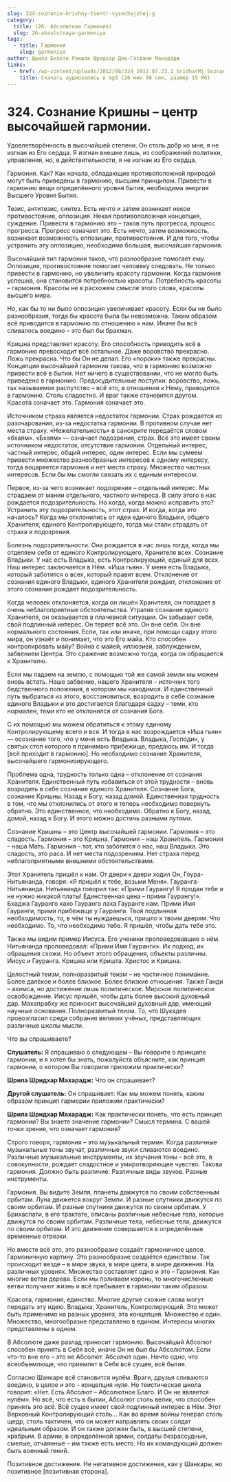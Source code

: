 ```yaml
---
slug: 324-soznanie-krishny-tsentr-vysochajshej-g
category:
  title: (26. Абсолютная Гармония)
  slug: 26-absolutnaya-garmoniya
tags:
  - title: Гармония
    slug: garmoniya
author: Шрила Бхакти Ракшак Шридхар Дев-Госвами Махарадж
links:
  - href: /wp-content/uploads/2012/08/324_2012.07.23.1_SridharMj_Soznanie_Krishny–сentr_vysochayshey_garmonii.mp3
    title: Скачать аудиозапись в mp3 (26 мин 50 сек, размер 15 Мб)
---
```


# 324. Сознание Кришны – центр высочайшей гармонии.

Удовлетворённость в высочайшей степени. Он столь добр ко мне, я не изгнан из Его сердца. Я изгнан внешне лишь, из соображений политики, управления, но, в действительности, я не изгнан из Его сердца.

Гармония. Как? Как начала, обладающие противоположной природой могут быть приведены в гармонию, высшим принципом. Привести в гармонию вещи определённого уровня бытия, необходима энергия Высшего Уровня Бытия.

Тезис, антитезис, синтез. Есть нечто и затем возникает некое противостояние, оппозиция. Некая противоположная концепция, суждение. Привести в гармонию это – таков путь прогресса, процесс прогресса. Прогресс означает это. Есть нечто, затем возможность, возникает возможность оппозиции, противостояния. И для того, чтобы устранить эту оппозицию, необходима большая, высочайшая гармония.

Высочайший тип гармонии таков, что разнообразие помогает ему. Оппозиция, противостояние помогает человеку следовать. Не только привести в гармонию, но увеличить красоту гармонии. Когда гармония успешна, она становится потребностью красоты. Потребность красоты – гармония. Красоты не в расхожем смысле этого слова, красоты высшего мира.

Но, как бы то ни было оппозиция увеличивает красоту. Если бы не было разнообразия, тогда бы красота была бы невозможна. Таким образом всё приводится в гармонию по отношению к нам. Иначе бы всё сливалось воедино – это был бы брахман.

Кришна представляет красоту. Его способность приводить всё в гармонию превосходит всё остальное. Даже воровство прекрасно. Ложь прекрасна. Что бы Он не делал. Его «пороки» также прекрасны. Концепция высочайшей гармонии такова, что в гармонию возможно привести всё в бытии. Нет ничего в существовании, что не могло быть приведено в гармонию. Предосудительные поступки: воровство, ложь, так называемое распутство – всё это, в отношении к Нему, приводится в гармонию. Столь сладостно. И враг также становится другом. Красота означает это. Гармония означает это.

Источником страха является недостаток гармонии. Страх рождается из разочарования, из-за недостатка гармонии. В противном случае нет места страху. «Нежелательность» в санскрите передаётся словом «бхаям». «Бхаям» — означает подозрения, страх. Всё это имеет своим источником недостаток, отсутствие гармонии. Отдельный интерес, частный интерес, общий интерес, один интерес. Если мы сумеем привести множество разнообразных интересов к одному интересу, тогда воцаряется гармония и нет места страху. Множество частных интересов. Если бы мы смогли связать их с единым интересом.

Первое, из-за чего возникает подозрение – отдельный интерес. Мы страдаем от мании отдельного, частного интереса. В силу этого в нас рождается подозрительность. Но когда, когда можно исправить это? Устранить эту подозрительность, этот страх. И когда, когда это началось? Когда мы отклонились от идеи единого Владыки, общего Хранителя, единого Контролирующего, тогда мы стали страдать от страха и подозрения.

Болезнь подозрительности. Она рождается в нас лишь тогда, когда мы отделяем себя от единого Контролирующего, Хранителя всех. Сознание Владыки. У нас есть Владыка, есть Контролирующий, единый для всех. Наш интерес заключается в Нём. «Иша гьян». У меня есть Владыка, который заботится о всех, который правит всем. Отклонение от сознания единого Владыки, единого Хранителя рождает, отклонение от этого сознания рождает подозрительность.

Когда человек отклоняется, когда он лишён Хранителя, он попадает в очень неблагоприятные обстоятельства. Утратив сознание единого Хранителя, он оказывается в плачевной ситуации. Он забывает себя, свой подлинный интерес. Он теряет всё это. Он вне себя. Он вне нормального состояния. Если, так или иначе, при помощи садху этого мира, он узнаёт и понимает, что это Его майа. Кто способен контролировать майу? Война с майей, иллюзией, заблуждением, забвением Центра. Это сражение возможно тогда, когда он обращается к Хранителю.

Если мы падаем на землю, с помощью той же самой земли мы можем вновь встать. Наше забвение, нашего Хранителя – источник того бедственного положения, в котором мы находимся. И единственный путь выбраться из этого, восстановиться, возродить в себе сознание единого Владыки и это достигается благодаря садху – теми, кто нормален, теми кто не отклонился от сознания Бога.

С их помощью мы можем обратиться к этому единому Контролирующему всего и вся. И тогда в нас возрождается «Иша гьян» — осознание того, что у меня есть Владыка. Владыка, Господин, у святых стоп которого я принимаю прибежище, предаюсь им. И тогда [всё приходит в гармонию]. Но необходимо сознание Хранителя, высочайшего гармонизирующего.

Проблема одна, трудность только одна – отклонение от сознания Хранителя. Единственный путь избавиться от этой трудности – вновь возродить в себе сознание единого Хранителя. Сознание Бога, сознание Кришны. Назад к Богу, назад домой. Единственная трудность в том, что мы отклонились от этого и теперь необходимо повернуть обратно. Это единственное, что необходимо. Обратно к Богу, назад, домой, назад к Богу. И этого можно достичь разными путями.

Сознание Кришны – это Центр высочайшей гармонии. Гармония – это сладость. Гармония – это Кришна. Гармония – наш Хранитель. Гармония – наша Мать. Гармония – тот, кто заботится о нас, наш Владыка. Это сладость, это раса. И нет места подозрениям. Нет страха перед неблагоприятными внешними обстоятельствами.

Этот Хранитель пришёл к нам. От двери к двери ходил Он, Гоура-Нитьянанда, говоря: «Я пришёл к тебе, возьми Меня». Гауранга-Нитьянанда. Нитьянанда говорил так: «Прими Гаурангу! Я продан тебе и не нужно никакой платы! Единственная цена – прими Гаурангу!». Бхаджа Гауранго кахо Гауранго лаха Гауранге нам. Прими Имя Гауранги, прими прибежище у Гауранги. Твоя подлинная необходимость, то, в чём ты нуждаешься, пришло к твоим дверям. Что необходимо. То, что необходимо тебе. Я пришёл, чтобы дать тебе это.

Также мы видим пример Иисуса. Его ученики проповедовавшие о нём. Нитьянанда проповедовал: «Прими Имя Гауранги». Их подход, их обращения схожи. Но объект этого обращения, объекты различны. Иисус и Гауранга. Кришна или Кришта. Христос и Кришна.

Целостный теизм, полноразвитый теизм – не частичное понимание. Более далёкое и более близкое. Более близкие отношения. Также Ганди – ахимса, но достижение лишь политическое. Мирское политическое освобождение. Иисус пришёл, чтобы дать более высокий духовный дар. Махапрабху же приносит высочайший духовный дар, имеющий научные основания. Полноразвитый теизм. То, что Шукадев провозгласил среди собрания великих учёных, представляющих различные школы мысли.

Что вы спрашиваете?

**Слушатель:** Я спрашиваю о следующем – Вы говорите о принципе гармонии, и я хотел бы знать, пожалуйста объясните, как принцип гармонии, о котором Вы говорили приложим практически?

**Шрила Шридхар Махарадж:** Что он спрашивает?

**Другой слушатель:** Он спрашивает: Как мы можем понять, каким образом принцип гармории приложим практически?

**Шрила Шридхар Махарадж:** Как практически понять, что есть принцип гармонии? Вы знаете значение гармонии? Смысл термина. С вашей точки зрения, что означает гармония?

Строго говоря, гармония – это музыкальный термин. Когда различные музыкальные тоны звучат, различные звуки сливаются воедино. Различные музыкальные инструменты, их звучания тоны – всё это, в совокупности, рождает сладостное и умиротворяющее чувство. Такова гармония. Должно быть различие. Различные виды звуков. Разные инструменты.

Гармония. Вы видите Земля, планеты движутся по своим собственным орбитам. Луна движется вокруг Земли. И разные спутники движутся по своим орбитам. И разные спутники движутся по своим орбитам. У Брихаспати, в его трактате, описаны различные небесные тела, которые движутся по своим орбитам. Различные тела, небесные тела, движутся по своим орбитам. И это движение совершается в определённые временные отрезки.

Но вместе всё это, это разнообразие создаёт гармоничное целое. Гармоничную картину. Это разнообразие создаётся единством. Так происходит везде – в мире звука, в мире цвета, в мире движения. На различных уровнях. Множество составляет одно и это – Гармония. Как многие ветви дерева. Если мы поливаем корень, то многочисленные ветви получают жизнь и всё пребывает в гармонии таким образом.

Красота, гармония, единство. Многие другие схожие слова могут передать эту идею. Владыка, Хранитель, Контролирующий. Это может быть применимо на разных уровнях, эта концепция. Множество и один. Множество, многообразие представлено в едином. Интересы многих представлены в одном.

В Абсолюте даже разлад приносит гармонию. Высочайший Абсолют способен принять в Себя всё, иначе Он не был бы Абсолютом. Если что-то вне его – это не Абсолют. Абсолют один. Нечто одно, что всеобъемлюще, что приемлет в Себя всё сущее, всё бытие.

Согласно Шанкаре всё становится нулём. Враги, друзья сливаются воедино, в целое и это – концепция нуля. Но теистическая школа говорит: «Нет. Есть Абсолют – Абсолютное Благо. И Он не является нулём». Но всё, что есть в бытии, Абсолют столь велик, что способен принять это всё. Всё сущее имеет свой подлинный интерес в Нём. Этот Верховный Контролирующий столь… Как во время войны генерал столь щедр, столь тактичен, что он может направлять своих солдат идеальным образом. И он также должен быть, в высшей степени, храбрым. В армии, в определённой армии, солдаты безрассудные, смелые, отчаянные – им также есть место. Но их командующий должен быть военный гений.

Позитивное достижение. Не негативное достижение, как у Шанкары, но позитивное [позитивная сторона].

